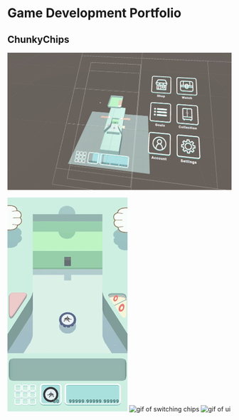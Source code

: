 # Game Development Portfolio

##  ChunkyChips
![screenshot of the editor view](https://github.com/OliverWangData/GameDevPortfolio/blob/main/Projects/CHCH/preview.png)

![gif of a new game start](https://github.com/OliverWangData/GameDevPortfolio/blob/main/Projects/CHCH/intro.gif) ![gif of switching chips](https://github.com/OliverWangData/GameDevPortfolio/blob/main/Projects/CHCH/gameplay.gif) ![gif of ui](https://github.com/OliverWangData/GameDevPortfolio/blob/main/Projects/CHCH/ui.gif)
